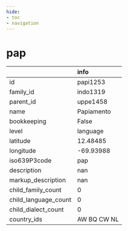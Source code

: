 ```yaml
---
hide:
- toc
- navigation
---
```

# pap
|                      | info        |
|:---------------------|:------------|
| id                   | papi1253    |
| family_id            | indo1319    |
| parent_id            | uppe1458    |
| name                 | Papiamento  |
| bookkeeping          | False       |
| level                | language    |
| latitude             | 12.48485    |
| longitude            | -69.93988   |
| iso639P3code         | pap         |
| description          | nan         |
| markup_description   | nan         |
| child_family_count   | 0           |
| child_language_count | 0           |
| child_dialect_count  | 0           |
| country_ids          | AW BQ CW NL |